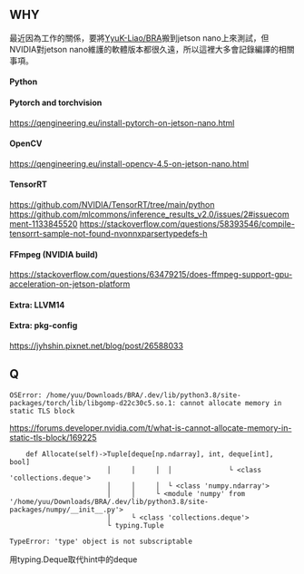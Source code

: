 ## WHY
最近因為工作的關係，要將[YyuK-Liao/BRA](https://github.com/YyuK-Liao/BRA)搬到jetson nano上來測試，但NVIDIA對jetson nano維護的軟體版本都很久遠，所以這裡大多會記錄編譯的相關事項。

#### Python

#### Pytorch and torchvision
https://qengineering.eu/install-pytorch-on-jetson-nano.html

#### OpenCV
https://qengineering.eu/install-opencv-4.5-on-jetson-nano.html

#### TensorRT
https://github.com/NVIDIA/TensorRT/tree/main/python
https://github.com/mlcommons/inference_results_v2.0/issues/2#issuecomment-1133845520
https://stackoverflow.com/questions/58393546/compile-tensorrt-sample-not-found-nvonnxparsertypedefs-h

#### FFmpeg (NVIDIA build)
https://stackoverflow.com/questions/63479215/does-ffmpeg-support-gpu-acceleration-on-jetson-platform

#### Extra: LLVM14

#### Extra: pkg-config
https://jyhshin.pixnet.net/blog/post/26588033


## Q
```
OSError: /home/yuu/Downloads/BRA/.dev/lib/python3.8/site-packages/torch/lib/libgomp-d22c30c5.so.1: cannot allocate memory in static TLS block
```
https://forums.developer.nvidia.com/t/what-is-cannot-allocate-memory-in-static-tls-block/169225


```
    def Allocate(self)->Tuple[deque[np.ndarray], int, deque[int], bool]
                        │     │     │  │              └ <class 'collections.deque'>
                        │     │     │  └ <class 'numpy.ndarray'>
                        │     │     └ <module 'numpy' from '/home/yuu/Downloads/BRA/.dev/lib/python3.8/site-packages/numpy/__init__.py'>
                        │     └ <class 'collections.deque'>
                        └ typing.Tuple

TypeError: 'type' object is not subscriptable
```
用typing.Deque取代hint中的deque